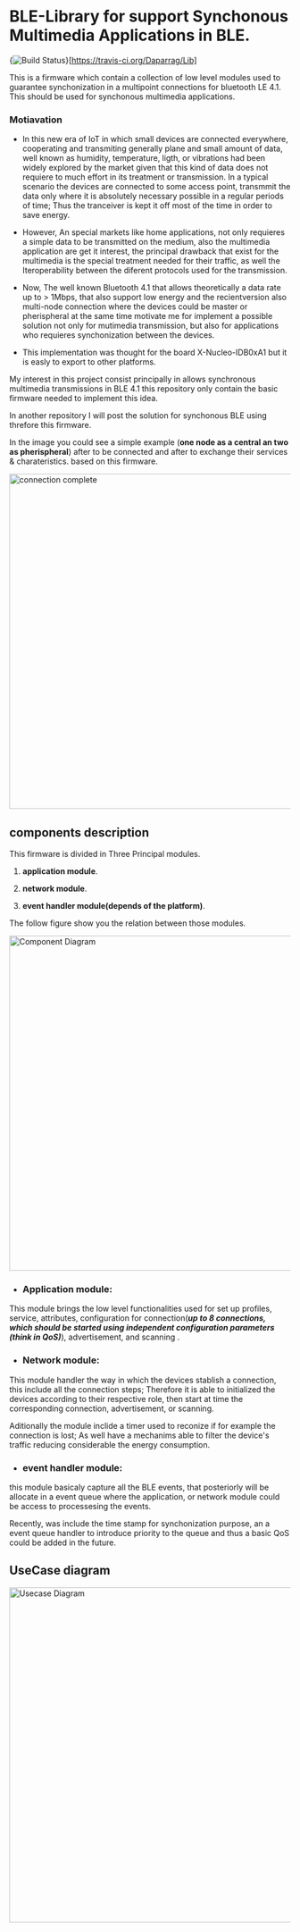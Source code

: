 # BLE-Library for support Synchonous Multimedia Applications in BLE.

{<img src="https://travis-ci.org/Daparrag/Lib.svg?branch=master" alt="Build Status" />}[https://travis-ci.org/Daparrag/Lib]

This  is a firmware  which contain a collection of low level modules used to guarantee synchonization  in a multipoint connections for bluetooth LE 4.1. This should be used for synchonous multimedia applications.

### Motiavation 


- In this new era of IoT in which small devices are connected everywhere, cooperating and transmiting generally plane and small amount of data, well known as humidity, temperature, ligth, or vibrations had been widely explored by the market given that this kind of data does not requiere to much effort in its treatment or transmission. In a typical scenario the devices are connected to some access point, transmmit the data only where it is absolutely necessary possible in a regular periods of time; Thus the tranceiver is kept it off most of the time in order to save energy. 

- However, An special markets like home applications, not only requieres a simple data to be transmitted on the medium, also the multimedia application are get it interest, the principal drawback that exist for the multimedia is the special treatment needed for their traffic, as well the Iteroperability between the diferent protocols used for the transmission.

- Now, The well known Bluetooth 4.1 that allows theoretically a data rate up to > 1Mbps, that also support low energy and the recientversion also  multi-node connection where the devices could be master or pherispheral at the same time motivate me for implement a possible solution not only for mutimedia transmission, but also for applications who requieres synchonization between the devices.

- This implementation was thought for the board X-Nucleo-IDB0xA1 but it is easly to export to other platforms.

My interest in this project consist principally in allows synchronous multimedia transmissions in BLE 4.1 this repository only contain the basic firmware needed to implement this idea. 

In another repository I will post the solution for synchonous BLE using threfore this firmware. 


In the image you could see a simple example (**one node as a central an two as pherispheral**) after to be connected and after to exchange their services & charateristics. based on this firmware. 

<img src="https://github.com/Daparrag/Lib/blob/master/firmware/screenshots/connection_complete.gif" alt="connection complete" width="600px" />


## components description
This firmware is divided in Three Principal modules. 

1. **application module**.

2. **network module**.

3. **event handler module(depends of the platform)**. 

The follow figure show you the relation between those modules.  

<img src="https://github.com/Daparrag/Lib/blob/service_handler_branch/firmware/screenshots/Components_Structures.PNG" alt="Component Diagram" width="600px" />


- ### Application module:


This module brings the low level functionalities used for set up  profiles, service, attributes, configuration for connection(_**up to 8 connections, which should be started using independent configuration parameters (think in QoS)**_), advertisement, and scanning . 

- ### Network module:

This module handler the way in which the devices stablish a connection, this include all the connection steps; Therefore it is able to initialized the devices according to their respective role, then  start at time the corresponding connection, advertisement, or scanning. 

Aditionally the module  inclide a timer used to reconize if for example the connection is lost; As well have a mechanims able to filter the device's traffic reducing considerable the energy consumption. 

- ### event handler module:

this module basicaly capture all the BLE events, that posteriorly will be allocate in a event queue where the application, or network module could be access to processesing the events.

Recently, was include the time stamp for synchonization purpose, an a event queue handler to introduce priority to the queue and thus a basic QoS could be added in the future.  


## UseCase diagram

<img src="https://github.com/Daparrag/Lib/blob/service_handler_branch/firmware/screenshots/UseCaseDiagram.PNG" alt="Usecase Diagram" width="600px" />

